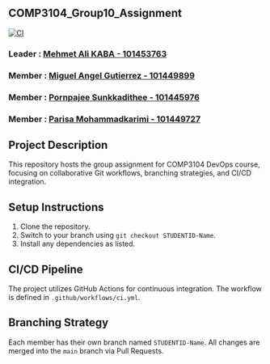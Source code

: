 ## COMP3104_Group10_Assignment ##


[![CI](https://github.com/kabamehmetali/COMP3104_Group10_Assignment/actions/workflows/CI.yml/badge.svg)](https://github.com/kabamehmetali/COMP3104_Group10_Assignment/actions/workflows/CI.yml)

### Leader : [Mehmet Ali KABA - 101453763](https://github.com/kabamehmetali) ###
### Member : [Miguel Angel Gutierrez - 101449899](https://github.com/MigueGs) ###
### Member : [Pornpajee Sunkkadithee - 101445976](https://github.com/Sunkkadithee) ###
### Member : [Parisa Mohammadkarimi - 101449727](https://github.com/parisamkarimi) ###

## Project Description ##
This repository hosts the group assignment for COMP3104 DevOps course, focusing on collaborative Git workflows, branching strategies, and CI/CD integration. 

## Setup Instructions ##
1. Clone the repository. 
2. Switch to your branch using `git checkout STUDENTID-Name`. 
3. Install any dependencies as listed. 

## CI/CD Pipeline ##
The project utilizes GitHub Actions for continuous integration. The workflow is defined in `.github/workflows/ci.yml`. 

## Branching Strategy ##
Each member has their own branch named `STUDENTID-Name`. All changes are merged into the `main` branch via Pull Requests.
